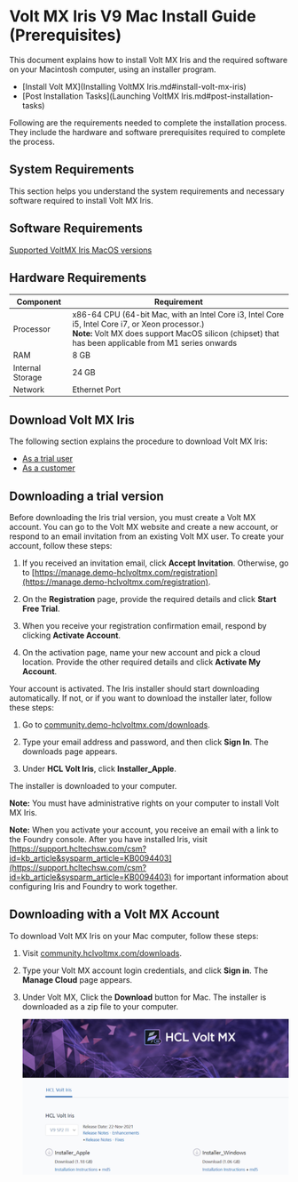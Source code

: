 Volt MX Iris V9 Mac Install Guide (Prerequisites)
==================================================

This document explains how to install Volt MX Iris and the required software on your Macintosh computer, using an installer program.


* [Install Volt MX](Installing VoltMX Iris.md#install-volt-mx-iris)
* [Post Installation Tasks](Launching VoltMX Iris.md#post-installation-tasks)


Following are the requirements needed to complete the installation process. They include the hardware and software prerequisites required to complete the process.


<h2 id="sr">System Requirements</h2>

This section helps you understand the system requirements and necessary software required to install Volt MX Iris.

## Software Requirements

[Supported VoltMX Iris MacOS versions](Supported_VoltMX_Iris_MacOS_versions.md)


<h2 id="hr">Hardware Requirements</h2>  


| Component        | Requirement                                                                                      |
| ---------------- | ------------------------------------------------------------------------------------------------ |
| Processor        | x86-64 CPU (64-bit Mac, with an Intel Core i3, Intel Core i5, Intel Core i7, or Xeon processor.)<br> <b>Note:</b> Volt MX does support MacOS silicon (chipset) that has been applicable from M1 series onwards |
| RAM              | 8 GB                                                                                             |
| Internal Storage | 24 GB                                                                                            |
| Network          | Ethernet Port                                                                                    |

<h2 id="di">Download Volt MX Iris</h2>

The following section explains the procedure to download Volt MX Iris:

- [As a trial user](#downloading-a-trial-version)
- [As a customer](#downloading-with-a-volt-mx-account)


<h2 id="dr">Downloading a trial version</h2>


Before downloading the Iris trial version, you must create a Volt MX account. You can go to the Volt MX website and create a new account, or respond to an email invitation from an existing Volt MX user. To create your account, follow these steps:

1. If you received an invitation email, click **Accept Invitation**. Otherwise, go to [https://manage.demo-hclvoltmx.com/registration](https://manage.demo-hclvoltmx.com/registration).

2. On the **Registration** page, provide the required details and click **Start Free Trial**.

3. When you receive your registration confirmation email, respond by clicking **Activate Account**.

4. On the activation page, name your new account and pick a cloud location. Provide the other required details and click **Activate My Account**.

Your account is activated. The Iris installer should start downloading automatically. If not, or if you want to download the installer later, follow these steps:

1. Go to [community.demo-hclvoltmx.com/downloads](http://community.demo-hclvoltmx.com/downloads).

2. Type your email address and password, and then click **Sign In**. The downloads page appears.

3. Under **HCL Volt Iris**, click **Installer_Apple**.

The installer is downloaded to your computer.

**Note:** You must have administrative rights on your computer to install Volt MX Iris.

**Note:** When you activate your account, you receive an email with a link to the Foundry console. After you have installed Iris, visit [https://support.hcltechsw.com/csm?id=kb_article&sysparm_article=KB0094403](https://support.hcltechsw.com/csm?id=kb_article&sysparm_article=KB0094403) for important information about configuring Iris and Foundry to work together.


<h2 id="dv">Downloading with a Volt MX Account</h2>

To download Volt MX Iris on your Mac computer, follow these steps:

1. Visit [community.hclvoltmx.com/downloads](http://community.hclvoltmx.com/downloads).
2. Type your Volt MX account login credentials, and click **Sign in**. The **Manage Cloud** page appears.
3. Under Volt MX, Click the **Download** button for Mac. The installer is downloaded as a zip file to your computer.

   [![](Resources/Images/download_site.png)](Resources/Images/download_site.png)

